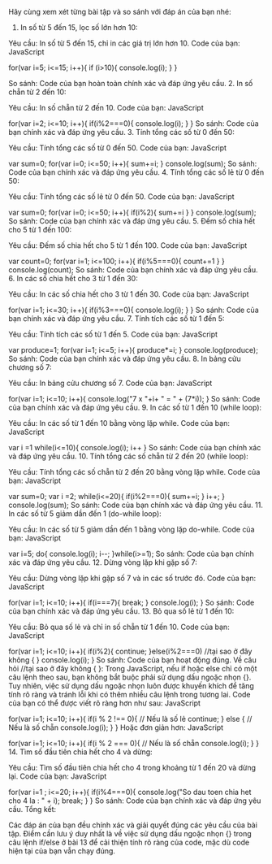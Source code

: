 Hãy cùng xem xét từng bài tập và so sánh với đáp án của bạn nhé:

1. In số từ 5 đến 15, lọc số lớn hơn 10:

Yêu cầu: In số từ 5 đến 15, chỉ in các giá trị lớn hơn 10. 
Code của bạn:
JavaScript

for(var i=5; i<=15; i++){
    if (i>10){
        console.log(i);
    }
}

So sánh: Code của bạn hoàn toàn chính xác và đáp ứng yêu cầu.
2. In số chẵn từ 2 đến 10:

Yêu cầu: In số chẵn từ 2 đến 10. 
Code của bạn:
JavaScript

for(var i=2; i<=10; i++){
    if(i%2===0){
        console.log(i);
    }
}
So sánh: Code của bạn chính xác và đáp ứng yêu cầu.
3. Tính tổng các số từ 0 đến 50:

Yêu cầu: Tính tổng các số từ 0 đến 50. 
Code của bạn:
JavaScript

var sum=0;
for(var i=0; i<=50; i++){
    sum+=i;
}
console.log(sum);
So sánh: Code của bạn chính xác và đáp ứng yêu cầu.
4. Tính tổng các số lẻ từ 0 đến 50:

Yêu cầu: Tính tổng các số lẻ từ 0 đến 50. 
Code của bạn:
JavaScript
>>
var sum=0;
for(var i=0; i<=50; i++){
    if(i%2){
    sum+=i
    }
}
console.log(sum);
So sánh: Code của bạn chính xác và đáp ứng yêu cầu.
5. Đếm số chia hết cho 5 từ 1 đến 100:

Yêu cầu: Đếm số chia hết cho 5 từ 1 đến 100. 
Code của bạn:
JavaScript

var count=0;
for(var i=1; i<=100; i++){
    if(i%5===0){
     count+=1
    }
}
console.log(count);
So sánh: Code của bạn chính xác và đáp ứng yêu cầu.
6. In các số chia hết cho 3 từ 1 đến 30:

Yêu cầu: In các số chia hết cho 3 từ 1 đến 30. 
Code của bạn:
JavaScript

for(var i=1; i<=30; i++){
    if(i%3===0){
        console.log(i);
    }
}
So sánh: Code của bạn chính xác và đáp ứng yêu cầu.
7. Tính tích các số từ 1 đến 5:

Yêu cầu: Tính tích các số từ 1 đến 5. 
Code của bạn:
JavaScript

var produce=1;
for(var i=1; i<=5; i++){
    produce*=i;
}
console.log(produce);
So sánh: Code của bạn chính xác và đáp ứng yêu cầu.
8. In bảng cửu chương số 7:

Yêu cầu: In bảng cửu chương số 7. 
Code của bạn:
JavaScript

for(var i=1; i<=10; i++){
    console.log("7 x "+i+ " = " + (7*i));
}
So sánh: Code của bạn chính xác và đáp ứng yêu cầu.
9. In các số từ 1 đến 10 (while loop):

Yêu cầu: In các số từ 1 đến 10 bằng vòng lặp while.
Code của bạn:
JavaScript

var i =1
while(i<=10){
    console.log(i);
    i++
}
So sánh: Code của bạn chính xác và đáp ứng yêu cầu.
10. Tính tổng các số chẵn từ 2 đến 20 (while loop):

Yêu cầu: Tính tổng các số chẵn từ 2 đến 20 bằng vòng lặp while. 
Code của bạn:
JavaScript

var sum=0;
var i =2;
while(i<=20){
    if(i%2===0){
    sum+=i;
    }
      i++;
}
console.log(sum);
So sánh: Code của bạn chính xác và đáp ứng yêu cầu.
11. In các số từ 5 giảm dần đến 1 (do-while loop):

Yêu cầu: In các số từ 5 giảm dần đến 1 bằng vòng lặp do-while.
Code của bạn:
JavaScript

var i=5;
do{
    console.log(i);
    i--;
}while(i>=1);
So sánh: Code của bạn chính xác và đáp ứng yêu cầu.
12. Dừng vòng lặp khi gặp số 7:

Yêu cầu: Dừng vòng lặp khi gặp số 7 và in các số trước đó. 
Code của bạn:
JavaScript

for(var i=1; i<=10; i++){
    if(i===7){
        break;
    }
    console.log(i);
}
So sánh: Code của bạn chính xác và đáp ứng yêu cầu.
13. Bỏ qua số lẻ từ 1 đến 10:

Yêu cầu: Bỏ qua số lẻ và chỉ in số chẵn từ 1 đến 10. 
Code của bạn:
JavaScript

for(var i=1; i<=10; i++){
    if(i%2){
        continue;
}else(i%2===0)    //tại sao ở đây không { }
   console.log(i);
}
So sánh: Code của bạn hoạt động đúng.
Về câu hỏi //tại sao ở đây không { }: Trong JavaScript, nếu if hoặc else chỉ có một câu lệnh theo sau, bạn không bắt buộc phải sử dụng dấu ngoặc nhọn {}. Tuy nhiên, việc sử dụng dấu ngoặc nhọn luôn được khuyến khích để tăng tính rõ ràng và tránh lỗi khi có thêm nhiều câu lệnh trong tương lai. Code của bạn có thể được viết rõ ràng hơn như sau:
JavaScript

for(var i=1; i<=10; i++){
    if(i % 2 !== 0){ // Nếu là số lẻ
        continue;
    } else { // Nếu là số chẵn
        console.log(i);
    }
}
Hoặc đơn giản hơn:
JavaScript

for(var i=1; i<=10; i++){
    if(i % 2 === 0){ // Nếu là số chẵn
        console.log(i);
    }
}
14. Tìm số đầu tiên chia hết cho 4 và dừng:

Yêu cầu: Tìm số đầu tiên chia hết cho 4 trong khoảng từ 1 đến 20 và dừng lại. 
Code của bạn:
JavaScript

for(var i=1 ; i<=20; i++){
    if(i%4===0){
        console.log("So dau toen chia het cho 4 la : " + i);
        break;
    }
}
So sánh: Code của bạn chính xác và đáp ứng yêu cầu.
Tổng kết:

Các đáp án của bạn đều chính xác và giải quyết đúng các yêu cầu của bài tập. Điểm cần lưu ý duy nhất là về việc sử dụng dấu ngoặc nhọn {} trong câu lệnh if/else ở bài 13 để cải thiện tính rõ ràng của code, mặc dù code hiện tại của bạn vẫn chạy đúng.